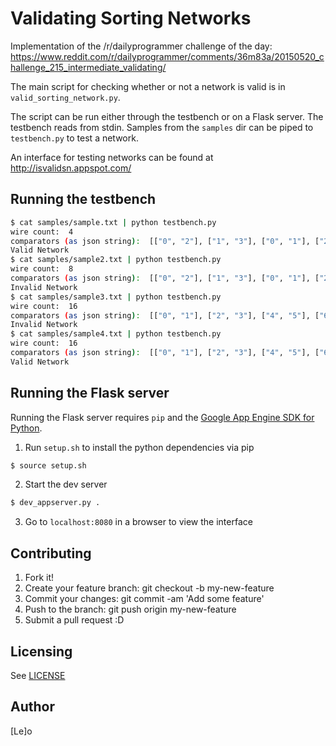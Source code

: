 # Validating Sorting Networks
Implementation of the /r/dailyprogrammer challenge of the day: https://www.reddit.com/r/dailyprogrammer/comments/36m83a/20150520_challenge_215_intermediate_validating/

The main script for checking whether or not a network is valid is in `valid_sorting_network.py`.

The script can be run either through the testbench or on a Flask server. The testbench reads from stdin. Samples from the `samples` dir can be piped to `testbench.py` to test a network.

An interface for testing networks can be found at http://isvalidsn.appspot.com/

## Running the testbench
```sh
$ cat samples/sample.txt | python testbench.py
wire count:  4
comparators (as json string):  [["0", "2"], ["1", "3"], ["0", "1"], ["2", "3"], ["1", "2"]]
Valid Network
$ cat samples/sample2.txt | python testbench.py
wire count:  8
comparators (as json string):  [["0", "2"], ["1", "3"], ["0", "1"], ["2", "3"], ["1", "2"], ["4", "6"], ["5", "7"], ["4", "5"], ["6", "7"], ["5", "6"], ["0", "4"], ["1", "5"], ["2", "6"], ["3", "7"], ["2", "4"], ["3", "5"], ["1", "2"], ["3", "4"], ["6", "7"]]
Invalid Network
$ cat samples/sample3.txt | python testbench.py
wire count:  16
comparators (as json string):  [["0", "1"], ["2", "3"], ["4", "5"], ["6", "7"], ["8", "9"], ["10", "11"], ["12", "13"], ["14", "15"], ["0", "2"], ["1", "3"], ["4", "6"], ["5", "7"], ["8", "10"], ["9", "11"], ["12", "14"], ["13", "15"], ["0", "4"], ["1", "5"], ["2", "6"], ["3", "7"], ["8", "12"], ["9", "13"], ["10", "14"], ["11", "15"], ["0", "8"], ["1", "9"], ["2", "10"], ["3", "11"], ["4", "12"], ["5", "13"], ["6", "14"], ["7", "15"], ["5", "10"], ["6", "9"], ["3", "12"], ["7", "11"], ["13", "14"], ["1", "2"], ["4", "8"], ["1", "4"], ["7", "13"], ["2", "8"], ["11", "14"], ["2", "4"], ["5", "6"], ["9", "10"], ["11", "13"], ["3", "8"], ["7", "12"], ["6", "8"], ["3", "5"], ["7", "9"], ["10", "12"], ["3", "4"], ["5", "6"], ["7", "8"], ["9", "10"], ["11", "12"], ["6", "7"], ["12", "13"]]
Invalid Network
$ cat samples/sample4.txt | python testbench.py
wire count:  16
comparators (as json string):  [["0", "1"], ["2", "3"], ["4", "5"], ["6", "7"], ["8", "9"], ["10", "11"], ["12", "13"], ["14", "15"], ["0", "2"], ["1", "3"], ["4", "6"], ["5", "7"], ["8", "10"], ["9", "11"], ["12", "14"], ["13", "15"], ["0", "4"], ["1", "5"], ["2", "6"], ["3", "7"], ["8", "12"], ["9", "13"], ["10", "14"], ["11", "15"], ["0", "8"], ["1", "9"], ["2", "10"], ["3", "11"], ["4", "12"], ["5", "13"], ["6", "14"], ["7", "15"], ["5", "10"], ["6", "9"], ["3", "12"], ["7", "11"], ["13", "14"], ["1", "2"], ["4", "8"], ["1", "4"], ["7", "13"], ["2", "8"], ["11", "14"], ["2", "4"], ["5", "6"], ["9", "10"], ["11", "13"], ["3", "8"], ["7", "12"], ["6", "8"], ["3", "5"], ["7", "9"], ["10", "12"], ["3", "4"], ["5", "6"], ["7", "8"], ["9", "10"], ["11", "12"], ["6", "7"], ["8", "9"]]
Valid Network
```

## Running the Flask server
Running the Flask server requires `pip` and the [Google App Engine SDK for Python](https://cloud.google.com/appengine/downloads).

1) Run `setup.sh` to install the python dependencies via pip
```sh
$ source setup.sh
```

2) Start the dev server
```sh
$ dev_appserver.py .
```

3) Go to `localhost:8080` in a browser to view the interface

## Contributing
1) Fork it!
2) Create your feature branch: git checkout -b my-new-feature
3) Commit your changes: git commit -am 'Add some feature'
4) Push to the branch: git push origin my-new-feature
5) Submit a pull request :D

## Licensing
See [LICENSE](/LICENSE)

## Author
[Le]o